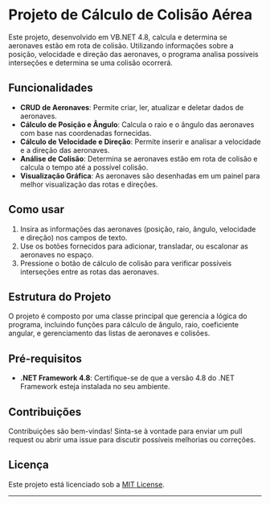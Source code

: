 # Projeto de Cálculo de Colisão Aérea

Este projeto, desenvolvido em VB.NET 4.8, calcula e determina se aeronaves estão em rota de colisão. Utilizando informações sobre a posição, velocidade e direção das aeronaves, o programa analisa possíveis interseções e determina se uma colisão ocorrerá.

## Funcionalidades

- **CRUD de Aeronaves**: Permite criar, ler, atualizar e deletar dados de aeronaves.
- **Cálculo de Posição e Ângulo**: Calcula o raio e o ângulo das aeronaves com base nas coordenadas fornecidas.
- **Cálculo de Velocidade e Direção**: Permite inserir e analisar a velocidade e a direção das aeronaves.
- **Análise de Colisão**: Determina se aeronaves estão em rota de colisão e calcula o tempo até a possível colisão.
- **Visualização Gráfica**: As aeronaves são desenhadas em um painel para melhor visualização das rotas e direções.

## Como usar

1. Insira as informações das aeronaves (posição, raio, ângulo, velocidade e direção) nos campos de texto.
2. Use os botões fornecidos para adicionar, transladar, ou escalonar as aeronaves no espaço.
3. Pressione o botão de cálculo de colisão para verificar possíveis interseções entre as rotas das aeronaves.

## Estrutura do Projeto

O projeto é composto por uma classe principal que gerencia a lógica do programa, incluindo funções para cálculo de ângulo, raio, coeficiente angular, e gerenciamento das listas de aeronaves e colisões.

## Pré-requisitos

- **.NET Framework 4.8**: Certifique-se de que a versão 4.8 do .NET Framework esteja instalada no seu ambiente.

## Contribuições

Contribuições são bem-vindas! Sinta-se à vontade para enviar um pull request ou abrir uma issue para discutir possíveis melhorias ou correções.

## Licença

Este projeto está licenciado sob a [MIT License](LICENSE).

---

